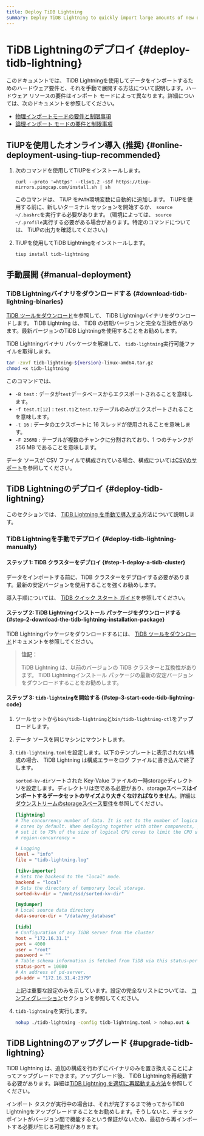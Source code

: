 ```yaml
---
title: Deploy TiDB Lightning
summary: Deploy TiDB Lightning to quickly import large amounts of new data.
---
```


# TiDB Lightningのデプロイ {#deploy-tidb-lightning}

このドキュメントでは、 TiDB Lightningを使用してデータをインポートするためのハードウェア要件と、それを手動で展開する方法について説明します。ハードウェア リソースの要件はインポート モードによって異なります。詳細については、次のドキュメントを参照してください。

-   [物理インポートモードの要件と制限事項](/tidb-lightning/tidb-lightning-physical-import-mode.md#requirements-and-restrictions)
-   [論理インポート モードの要件と制限事項](/tidb-lightning/tidb-lightning-logical-import-mode.md)

## TiUPを使用したオンライン導入 (推奨) {#online-deployment-using-tiup-recommended}

1.  次のコマンドを使用してTiUPをインストールします。

    ```shell
    curl --proto '=https' --tlsv1.2 -sSf https://tiup-mirrors.pingcap.com/install.sh | sh
    ```

    このコマンドは、 TiUP を`PATH`環境変数に自動的に追加します。 TiUPを使用する前に、新しいターミナル セッションを開始するか、 `source ~/.bashrc`を実行する必要があります。 (環境によっては、 `source ~/.profile`実行する必要がある場合があります。特定のコマンドについては、 TiUPの出力を確認してください。)

2.  TiUPを使用してTiDB Lightningをインストールします。

    ```shell
    tiup install tidb-lightning
    ```

## 手動展開 {#manual-deployment}

### TiDB Lightningバイナリをダウンロードする {#download-tidb-lightning-binaries}

[TiDB ツールをダウンロード](/download-ecosystem-tools.md)を参照して、 TiDB Lightningバイナリをダウンロードします。 TiDB Lightning は、 TiDB の初期バージョンと完全な互換性があります。最新バージョンのTiDB Lightningを使用することをお勧めします。

TiDB Lightningバイナリ パッケージを解凍して、 `tidb-lightning`実行可能ファイルを取得します。

```bash
tar -zxvf tidb-lightning-${version}-linux-amd64.tar.gz
chmod +x tidb-lightning
```

このコマンドでは、

-   `-B test` : データが`test`データベースからエクスポートされることを意味します。
-   `-f test.t[12]` : `test.t1`と`test.t2`テーブルのみがエクスポートされることを意味します。
-   `-t 16` : データのエクスポートに 16 スレッドが使用されることを意味します。
-   `-F 256MB` : テーブルが複数のチャンクに分割されており、1 つのチャンクが 256 MB であることを意味します。

データ ソースが CSV ファイルで構成されている場合、構成については[CSVのサポート](/tidb-lightning/tidb-lightning-data-source.md#csv)を参照してください。

## TiDB Lightningのデプロイ {#deploy-tidb-lightning}

このセクションでは、 [TiDB Lightning を手動で導入する](#deploy-tidb-lightning-manually)方法について説明します。

### TiDB Lightningを手動でデプロイ {#deploy-tidb-lightning-manually}

#### ステップ 1: TiDB クラスターをデプロイ {#step-1-deploy-a-tidb-cluster}

データをインポートする前に、TiDB クラスターをデプロイする必要があります。最新の安定バージョンを使用することを強くお勧めします。

導入手順については、 [TiDB クイック スタート ガイド](/quick-start-with-tidb.md)を参照してください。

#### ステップ 2: TiDB Lightningインストール パッケージをダウンロードする {#step-2-download-the-tidb-lightning-installation-package}

TiDB Lightningパッケージをダウンロードするには、 [TiDB ツールをダウンロード](/download-ecosystem-tools.md)ドキュメントを参照してください。

> **注記：**
>
> TiDB Lightning は、以前のバージョンの TiDB クラスターと互換性があります。 TiDB Lightningインストール パッケージの最新の安定バージョンをダウンロードすることをお勧めします。

#### ステップ 3: <code>tidb-lightning</code>を開始する {#step-3-start-code-tidb-lightning-code}

1.  ツールセットから`bin/tidb-lightning`と`bin/tidb-lightning-ctl`をアップロードします。

2.  データ ソースを同じマシンにマウントします。

3.  `tidb-lightning.toml`を設定します。以下のテンプレートに表示されない構成の場合、 TiDB Lightning は構成エラーをログ ファイルに書き込んで終了します。

    `sorted-kv-dir`ソートされた Key-Value ファイルの一時storageディレクトリを設定します。ディレクトリは空である必要があり、storageスペース**はインポートするデータセットのサイズより大きくなければなりません**。詳細は[ダウンストリームのstorageスペース要件](/tidb-lightning/tidb-lightning-requirements.md#storage-space-of-the-target-database)を参照してください。

    ```toml
    [lightning]
    # The concurrency number of data. It is set to the number of logical CPU
    # cores by default. When deploying together with other components, you can
    # set it to 75% of the size of logical CPU cores to limit the CPU usage.
    # region-concurrency =

    # Logging
    level = "info"
    file = "tidb-lightning.log"

    [tikv-importer]
    # Sets the backend to the "local" mode.
    backend = "local"
    # Sets the directory of temporary local storage.
    sorted-kv-dir = "/mnt/ssd/sorted-kv-dir"

    [mydumper]
    # Local source data directory
    data-source-dir = "/data/my_database"

    [tidb]
    # Configuration of any TiDB server from the cluster
    host = "172.16.31.1"
    port = 4000
    user = "root"
    password = ""
    # Table schema information is fetched from TiDB via this status-port.
    status-port = 10080
    # An address of pd-server.
    pd-addr = "172.16.31.4:2379"
    ```

    上記は重要な設定のみを示しています。設定の完全なリストについては、 [コンフィグレーション](/tidb-lightning/tidb-lightning-configuration.md#tidb-lightning-global)セクションを参照してください。

4.  `tidb-lightning`を実行します。

    ```sh
    nohup ./tidb-lightning -config tidb-lightning.toml > nohup.out &
    ```

## TiDB Lightningのアップグレード {#upgrade-tidb-lightning}

TiDB Lightning は、追加の構成を行わずにバイナリのみを置き換えることによってアップグレードできます。アップグレード後、 TiDB Lightningを再起動する必要があります。詳細は[TiDB Lightning を適切に再起動する方法](/tidb-lightning/tidb-lightning-faq.md#how-to-properly-restart-tidb-lightning)を参照してください。

インポート タスクが実行中の場合は、それが完了するまで待ってからTiDB Lightningをアップグレードすることをお勧めします。そうしないと、チェックポイントがバージョン間で機能するという保証がないため、最初から再インポートする必要が生じる可能性があります。
